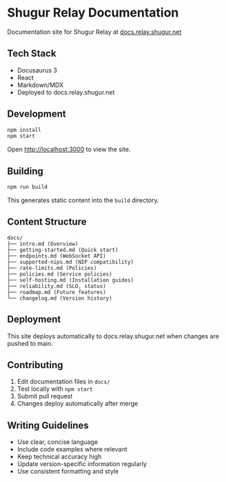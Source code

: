 # Shugur Relay Documentation

Documentation site for Shugur Relay at [docs.relay.shugur.net](https://docs.relay.shugur.net)

## Tech Stack

- Docusaurus 3
- React
- Markdown/MDX
- Deployed to docs.relay.shugur.net

## Development

```bash
npm install
npm start
```

Open [http://localhost:3000](http://localhost:3000) to view the site.

## Building

```bash
npm run build
```

This generates static content into the `build` directory.

## Content Structure

```
docs/
├── intro.md (Overview)
├── getting-started.md (Quick start)
├── endpoints.md (WebSocket API)
├── supported-nips.md (NIP compatibility)
├── rate-limits.md (Policies)
├── policies.md (Service policies)
├── self-hosting.md (Installation guides)
├── reliability.md (SLO, status)
├── roadmap.md (Future features)
└── changelog.md (Version history)
```

## Deployment

This site deploys automatically to docs.relay.shugur.net when changes are pushed to main.

## Contributing

1. Edit documentation files in `docs/`
2. Test locally with `npm start`
3. Submit pull request
4. Changes deploy automatically after merge

## Writing Guidelines

- Use clear, concise language
- Include code examples where relevant
- Keep technical accuracy high
- Update version-specific information regularly
- Use consistent formatting and style
